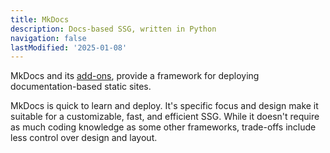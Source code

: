 ```yaml
---
title: MkDocs
description: Docs-based SSG, written in Python
navigation: false
lastModified: '2025-01-08'
---
```


MkDocs and its [add-ons](../mkdocs/add-ons/index.md), provide a framework for deploying documentation-based static sites.

MkDocs is quick to learn and deploy.  It's specific focus and design make it suitable for a customizable, fast, and efficient SSG.  While it doesn't require as much coding knowledge as some other frameworks, trade-offs include less control over design and layout.
